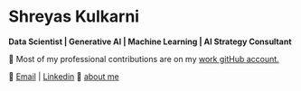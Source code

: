 # Shreyas Kulkarni

**Data Scientist | Generative AI | Machine Learning | AI Strategy Consultant**

🚀 Most of my professional contributions are on my [work gitHub account.](https://github.com/shreyas-indium)

📧 [Email](mailto:shreyask.contact@gmail.com) | [Linkedin](https://www.linkedin.com/in/helloshreyas/)
🔗 [about me](https://helloshreyas.com/me)
